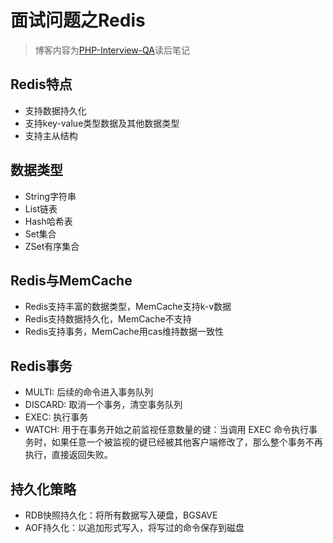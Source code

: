 # 面试问题之Redis

<!-- more -->

> 博客内容为[PHP-Interview-QA](https://github.com/colinlet/PHP-Interview-QA)读后笔记

## Redis特点

* 支持数据持久化
* 支持key-value类型数据及其他数据类型
* 支持主从结构

## 数据类型

* String字符串
* List链表
* Hash哈希表
* Set集合
* ZSet有序集合

## Redis与MemCache

* Redis支持丰富的数据类型，MemCache支持k-v数据
* Redis支持数据持久化，MemCache不支持
* Redis支持事务，MemCache用cas维持数据一致性

## Redis事务

* MULTI: 后续的命令进入事务队列
* DISCARD: 取消一个事务，清空事务队列
* EXEC: 执行事务
* WATCH: 用于在事务开始之前监视任意数量的键：当调用 EXEC 命令执行事务时，如果任意一个被监视的键已经被其他客户端修改了，那么整个事务不再执行，直接返回失败。

## 持久化策略

* RDB快照持久化：将所有数据写入硬盘，BGSAVE
* AOF持久化：以追加形式写入，将写过的命令保存到磁盘
